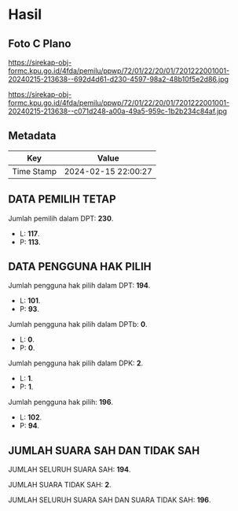 # Hasil

## Foto C Plano

https://sirekap-obj-formc.kpu.go.id/4fda/pemilu/ppwp/72/01/22/20/01/7201222001001-20240215-213638--692d4d61-d230-4597-98a2-48b10f5e2d86.jpg

https://sirekap-obj-formc.kpu.go.id/4fda/pemilu/ppwp/72/01/22/20/01/7201222001001-20240215-213638--c071d248-a00a-49a5-959c-1b2b234c84af.jpg


## Metadata

| Key        | Value               |
| ---------- | ------------------- |
| Time Stamp | 2024-02-15 22:00:27 |


## DATA PEMILIH TETAP

Jumlah pemilih dalam DPT: **230**.
 * L: **117**.
 * P: **113**.

## DATA PENGGUNA HAK PILIH

Jumlah pengguna hak pilih dalam DPT: **194**.
 * L: **101**.
 * P: **93**.

Jumlah pengguna hak pilih dalam DPTb: **0**.
 * L: **0**.
 * P: **0**.

Jumlah pengguna hak pilih dalam DPK: **2**.
 * L: **1**.
 * P: **1**.

Jumlah pengguna hak pilih: **196**.
 * L: **102**.
 * P: **94**.

## JUMLAH SUARA SAH DAN TIDAK SAH

JUMLAH SELURUH SUARA SAH: **194**.

JUMLAH SUARA TIDAK SAH: **2**.

JUMLAH SELURUH SUARA SAH DAN SUARA TIDAK SAH: **196**.


